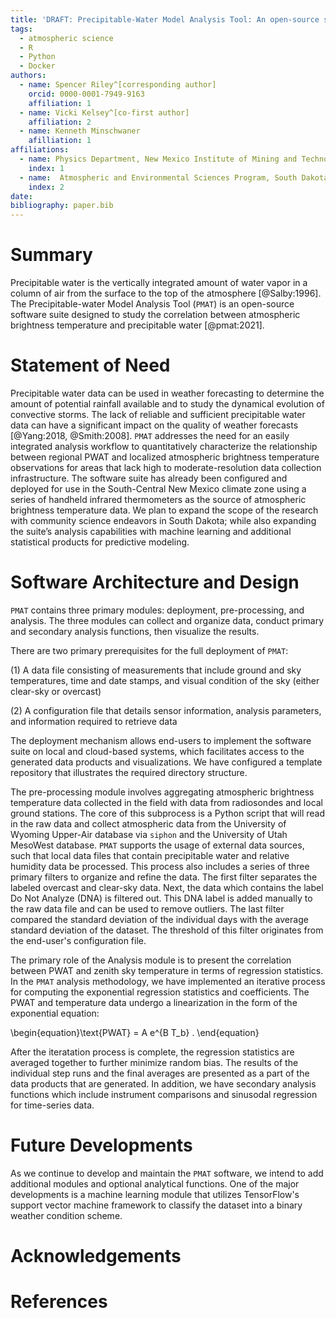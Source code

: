 ```yaml
---
title: 'DRAFT: Precipitable-Water Model Analysis Tool: An open-source suite for estimating precipitable water with low-cost instrumentation.'
tags:
  - atmospheric science
  - R
  - Python
  - Docker
authors:
  - name: Spencer Riley^[corresponding author]
    orcid: 0000-0001-7949-9163 
    affiliation: 1
  - name: Vicki Kelsey^[co-first author]
    affiliation: 2
  - name: Kenneth Minschwaner
    afilliation: 1
affiliations:
  - name: Physics Department, New Mexico Institute of Mining and Technology
    index: 1
  - name:  Atmospheric and Environmental Sciences Program, South Dakota School of Mines and Technology
    index: 2
date:
bibliography: paper.bib
---
```

# Summary
Precipitable water is the vertically integrated amount of water vapor in a column of air from the surface to the top of the atmosphere [@Salby:1996]. The Precipitable-water Model Analysis Tool (``PMAT``) is an open-source software suite designed to study the correlation between atmospheric brightness temperature and precipitable water [@pmat:2021]. 

# Statement of Need
Precipitable water data can be used in weather forecasting to determine the amount of potential rainfall available and to study the dynamical evolution of convective storms. The lack of reliable and sufficient precipitable water data can have a significant impact on the quality of weather forecasts [@Yang:2018, @Smith:2008]. ``PMAT`` addresses the need for an easily integrated analysis workflow to quantitatively characterize the relationship between regional PWAT and localized atmospheric brightness temperature observations for areas that lack high to moderate-resolution data collection infrastructure. The software suite has already been configured and deployed for use in the South-Central New Mexico climate zone using a series of handheld infrared thermometers as the source of atmospheric brightness temperature data. We plan to expand the scope of the research with community science endeavors in South Dakota; while also expanding the suite’s analysis capabilities with machine learning and additional statistical products for predictive modeling. 

# Software Architecture and Design
``PMAT`` contains three primary modules: deployment, pre-processing, and analysis. The three modules can collect and organize data, conduct primary and secondary analysis functions, then visualize the results. 

There are two primary prerequisites for the full deployment of ``PMAT``:

(1) A data file consisting of measurements that include ground and sky temperatures, time and date stamps, and visual condition of the sky (either clear-sky or overcast)

(2) A configuration file that details sensor information, analysis parameters, and information required to retrieve data

The deployment mechanism allows end-users to implement the software suite on local and cloud-based systems, which facilitates access to the generated data products and visualizations. We have configured a template repository that illustrates the required directory structure. 
 
The pre-processing module involves aggregating atmospheric brightness temperature data collected in the field with data from radiosondes and local ground stations. The core of this subprocess is a Python script that will read in the raw data and collect atmospheric data from the University of Wyoming Upper-Air database via ``siphon`` and the University of Utah MesoWest database. ``PMAT`` supports the usage of external data sources, such that local data files that contain precipitable water and relative humidity data be processed. This process also includes a series of three primary filters to organize and refine the data. The first filter separates the labeled overcast and clear-sky data. Next, the data which contains the label Do Not Analyze (DNA) is filtered out. This DNA label is added manually to the raw data file and can be used to remove outliers. The last filter compared the standard deviation of the individual days with the average standard deviation of the dataset. The threshold of this filter originates from the end-user's configuration file. 


The primary role of the Analysis module is to present the correlation between PWAT and zenith sky temperature in terms of regression statistics. In the ``PMAT`` analysis methodology, we have implemented an iterative process for computing the exponential regression statistics and coefficients. The PWAT and temperature data undergo a linearization in the form of the exponential equation:

\begin{equation}\text{PWAT} = A e^{B T_b} . \end{equation}

After the iteratation process is complete, the regression statistics are averaged together to further minimize random bias. The results of the individual step runs and the final averages are presented as a part of the data products that are generated. In addition, we have secondary analysis functions which include instrument comparisons and sinusodal regression for time-series data. 

# Future Developments 
As we continue to develop and maintain the ``PMAT`` software, we intend to add additional modules and optional analytical functions. One of the major developments is a machine learning module that utilizes TensorFlow's support vector machine framework to classify the dataset into a binary weather condition scheme. 

# Acknowledgements

# References
